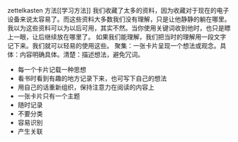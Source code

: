 zettelkasten 方法[[学习方法]]
我们收藏了太多的资料，因为收藏对于现在的电子设备来说太容易了。而这些资料大多数我们没有理解，只是让他静静的躺在哪里。我以为这些资料可以为以后可用，其实不然。当你使用关键词收到他时，也只是瞟上一眼，让后继续放在哪里了。
如果我们能理解，我们把当时的理解用一段文字记下来。我们就可以轻易的使用这些。
聚集：一张卡片呈现一个想法或观念。具体：内容明确具体。清楚：描述想法，避免冗词。
* 每一个卡片记载一种思想
* 看书时看到有趣的地方记录下来，也可写下自己的想法
* 用自己的话重新组织，保持注意力在阅读的内容上
* 一张卡片只有一个主题
* 随时记录
* 不要分类
* 容易识别
* 产生关联


